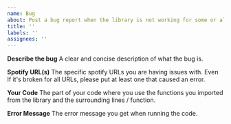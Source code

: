```yaml
---
name: Bug
about: Post a bug report when the library is not working for some or all spotify URLS
title: ''
labels: ''
assignees: ''
---
```


**Describe the bug**
A clear and concise description of what the bug is.

**Spotify URL(s)**
The specific spotify URLs you are having issues with. Even If it's broken for all URLs, please put at least one that caused an error.

**Your Code**
The part of your code where you use the functions you imported from the library and the surrounding lines / function.

**Error Message**
The error message you get when running the code.
